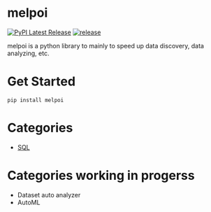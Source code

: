 # melpoi
[![PyPI Latest Release](https://img.shields.io/pypi/v/melpoi.svg)](https://pypi.org/project/melpoi/)
[![release](https://github.com/la0bing/melpoi/actions/workflows/release.yml/badge.svg?branch=master)](https://github.com/la0bing/melpoi/actions/workflows/release.yml)

melpoi is a python library to mainly to speed up data discovery, data analyzing, etc.

# Get Started
```
pip install melpoi
```

# Categories
- [SQL](https://github.com/la0bing/melpoi/tree/master/melpoi/sql)


# Categories working in progerss
- Dataset auto analyzer
- AutoML
